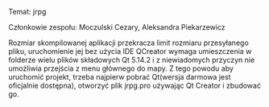 Temat: jrpg


Członkowie zespołu:
Moczulski Cezary,
Aleksandra Piekarzewicz

Rozmiar skompilowanej aplikacji przekracza limit rozmiaru przesyłanego pliku,
uruchomienie jej bez użycia IDE QCreator wymaga umieszczenia w folderze wielu plików
składowych Qt 5.14.2 i z niewiadomych przyczyn nie umożliwia przejścia z
menu głównego do mapy.
Z tego powodu aby uruchomić projekt,
trzeba najpierw pobrać Qt(wersja darmowa jest oficjalnie dostępna), otworzyć plik jrpg.pro
używając Qt Creator i zbudować go.
